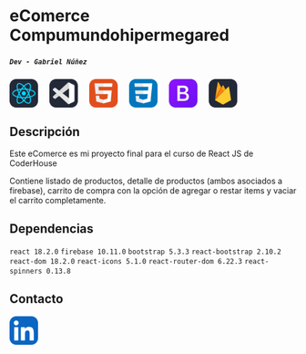 # eComerce Compumundohipermegared

##### `Dev - Gabriel Núñez`

<div style="display: flex;">
<img src="https://raw.githubusercontent.com/tandpfun/skill-icons/65dea6c4eaca7da319e552c09f4cf5a9a8dab2c8/icons/React-Dark.svg" width="50" style="margin-right: 20px"/>
<img src="https://raw.githubusercontent.com/tandpfun/skill-icons/65dea6c4eaca7da319e552c09f4cf5a9a8dab2c8/icons/VSCode-Dark.svg" width="50" style="margin-right: 20px"/>
<img src="https://raw.githubusercontent.com/tandpfun/skill-icons/65dea6c4eaca7da319e552c09f4cf5a9a8dab2c8/icons/HTML.svg" width="50" style="margin-right: 20px"/>
<img src="https://raw.githubusercontent.com/tandpfun/skill-icons/65dea6c4eaca7da319e552c09f4cf5a9a8dab2c8/icons/CSS.svg" width="50" style="margin-right: 20px"/>
<img src="https://raw.githubusercontent.com/tandpfun/skill-icons/65dea6c4eaca7da319e552c09f4cf5a9a8dab2c8/icons/Bootstrap.svg" width="50" style="margin-right: 20px"/>
<img src="https://raw.githubusercontent.com/tandpfun/skill-icons/65dea6c4eaca7da319e552c09f4cf5a9a8dab2c8/icons/Firebase-Dark.svg" width="50" style="margin-right: 20px"/>
</div>

## Descripción

Este eComerce es mi proyecto final para el curso de React JS de CoderHouse

Contiene listado de productos, detalle de productos (ambos asociados a firebase), carrito de compra con la opción de agregar o restar items y vaciar el carrito completamente.

## Dependencias
`react 18.2.0` `firebase 10.11.0` `bootstrap 5.3.3` `react-bootstrap 2.10.2` `react-dom 18.2.0` `react-icons 5.1.0` `react-router-dom 6.22.3` `react-spinners 0.13.8`

## Contacto
<a href="https://www.linkedin.com/in/gabrielnez/" target=”_blank”><img src="https://raw.githubusercontent.com/tandpfun/skill-icons/65dea6c4eaca7da319e552c09f4cf5a9a8dab2c8/icons/LinkedIn.svg" width="50" style="margin-right: 20px"/></a>
